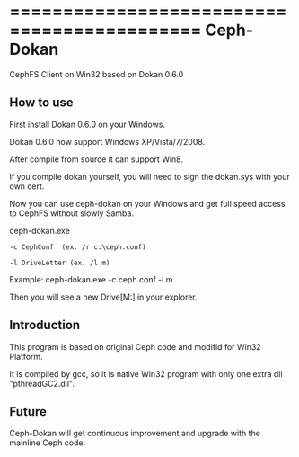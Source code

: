 ============================================
Ceph-Dokan
============================================

CephFS Client on Win32 based on Dokan 0.6.0

How to use
------------

First install Dokan 0.6.0 on your Windows.

Dokan 0.6.0 now support Windows XP/Vista/7/2008. 

After compile from source it can support Win8.

If you compile dokan yourself, you will need to sign the dokan.sys with your own cert.

Now you can use ceph-dokan on your Windows and get full speed access to CephFS without slowly Samba.

ceph-dokan.exe

    -c CephConf  (ex. /r c:\ceph.conf)
  
    -l DriveLetter (ex. /l m)

Example:  ceph-dokan.exe -c ceph.conf -l m

Then you will see a new Drive[M:] in your explorer.


Introduction
-----------

This program is based on original Ceph code and modifid for Win32 Platform.

It is compiled by gcc, so it is native Win32 program with only one extra dll "pthreadGC2.dll".

Future
-----------
Ceph-Dokan will get continuous improvement and upgrade with the mainline Ceph code.

